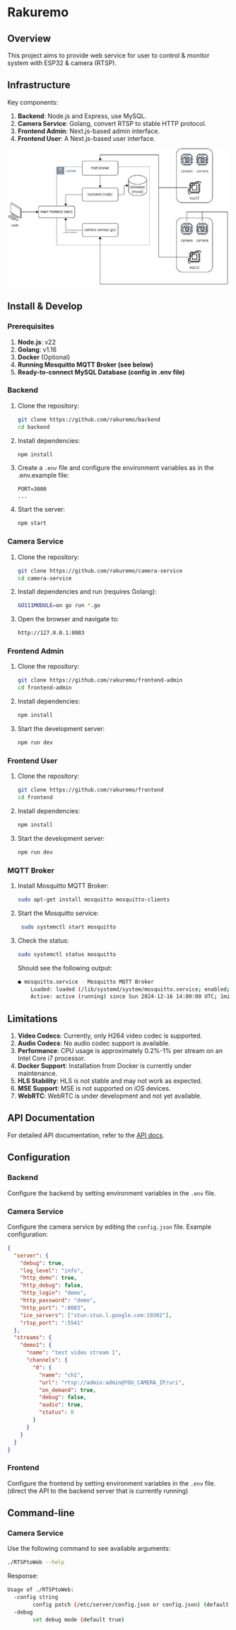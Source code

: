 # Rakuremo

## Overview

This project aims to provide web service for user to control & monitor
system with ESP32 & camera (RTSP).

## Infrastructure

Key components:

1. **Backend**: Node.js and Express, use MySQL.
2. **Camera Service**:  Golang, convert RTSP to stable HTTP protocol.
3. **Frontend Admin**: Next.js-based admin interface.
4. **Frontend User**: A Next.js-based user interface.

![Infrastructure Diagram](./iot-system.jpg)

## Install & Develop

### Prerequisites

1. **Node.js**: v22
2. **Golang**: v1.16
3. **Docker** (Optional)
4. **Running Mosquitto MQTT Broker (see below)**
5. **Ready-to-connect MySQL Database (config in .env file)**

### Backend

1. Clone the repository:
   ```bash
   git clone https://github.com/rakuremo/backend
   cd backend
   ```

2. Install dependencies:
   ```bash
   npm install
   ```

3. Create a `.env` file and configure the environment variables as in the .env.example file:
   ```env
   PORT=3000
   ...
   ```

4. Start the server:
   ```bash
   npm start
   ```

### Camera Service

1. Clone the repository:
   ```bash
   git clone https://github.com/rakuremo/camera-service
   cd camera-service
   ```

2. Install dependencies and run (requires Golang):
   ```bash
   GO111MODULE=on go run *.go
   ```

3. Open the browser and navigate to:
   ```bash
   http://127.0.0.1:8083
   ```

### Frontend Admin

1. Clone the repository:
   ```bash
   git clone https://github.com/rakuremo/frontend-admin
   cd frontend-admin
   ```

2. Install dependencies:
   ```bash
   npm install
   ```

3. Start the development server:
   ```bash
   npm run dev
   ```

### Frontend User

1. Clone the repository:
   ```bash
   git clone https://github.com/rakuremo/frontend
   cd frontend
   ```

2. Install dependencies:
   ```bash
   npm install
   ```

3. Start the development server:
   ```bash
   npm run dev
   ```

### MQTT Broker

1. Install Mosquitto MQTT Broker:
   ```bash
   sudo apt-get install mosquitto mosquitto-clients
   ```

2. Start the Mosquitto service:
   ```bash
    sudo systemctl start mosquitto
    ```

3. Check the status:
    ```bash
    sudo systemctl status mosquitto
    ```

    Should see the following output:
      ```bash
      ● mosquitto.service - Mosquitto MQTT Broker
          Loaded: loaded (/lib/systemd/system/mosquitto.service; enabled; vendor preset: enabled)
          Active: active (running) since Sun 2024-12-16 14:00:00 UTC; 1min 30s ago
      ```

## Limitations

1. **Video Codecs**: Currently, only H264 video codec is supported.
2. **Audio Codecs**: No audio codec support is available.
3. **Performance**: CPU usage is approximately 0.2%-1% per stream on an Intel Core i7 processor.
4. **Docker Support**: Installation from Docker is currently under maintenance.
5. **HLS Stability**: HLS is not stable and may not work as expected.
6. **MSE Support**: MSE is not supported on iOS devices.
7. **WebRTC**: WebRTC is under development and not yet available.

## API Documentation

For detailed API documentation, refer to the [API docs](./docs/api.md).

## Configuration

### Backend

Configure the backend by setting environment variables in the `.env` file.

### Camera Service

Configure the camera service by editing the `config.json` file. Example configuration:

```json
{
  "server": {
    "debug": true,
    "log_level": "info",
    "http_demo": true,
    "http_debug": false,
    "http_login": "demo",
    "http_password": "demo",
    "http_port": ":8083",
    "ice_servers": ["stun:stun.l.google.com:19302"],
    "rtsp_port": ":5541"
  },
  "streams": {
    "demo1": {
      "name": "test video stream 1",
      "channels": {
        "0": {
          "name": "ch1",
          "url": "rtsp://admin:admin@YOU_CAMERA_IP/uri",
          "on_demand": true,
          "debug": false,
          "audio": true,
          "status": 0
        }
      }
    }
  }
}
```

### Frontend

Configure the frontend by setting environment variables in the `.env` file. (direct the API to the backend server that is currently running)

## Command-line

### Camera Service

Use the following command to see available arguments:
```bash
./RTSPtoWeb --help
```

Response:
```bash
Usage of ./RTSPtoWeb:
  -config string
        config patch (/etc/server/config.json or config.json) (default "config.json")
  -debug
        set debug mode (default true)
```
